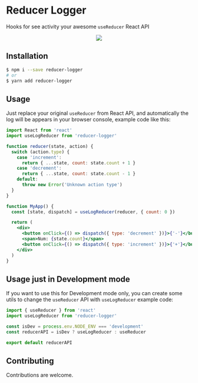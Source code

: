 # Reducer Logger

Hooks for see activity your awesome `useReducer` React API

<p align="center">
  <img src='https://github.com/adibfirman/reducer-logger/raw/master/media/result.png' />
</p>

## Installation

```bash
$ npm i --save reducer-logger
# or
$ yarn add reducer-logger
```

## Usage

Just replace your original `useReducer` from React API, and automatically the log will be appears in your browser console, example code like this:

```jsx
import React from 'react'
import useLogReducer from 'reducer-logger'

function reducer(state, action) {
  switch (action.type) {
    case 'increment':
      return { ...state, count: state.count + 1 }
    case 'decrement':
      return { ...state, count: state.count - 1 }
    default:
      throw new Error('Unknown action type')
  }
}

function MyApp() {
  const [state, dispatch] = useLogReducer(reducer, { count: 0 })

  return (
    <div>
      <button onClick={() => dispatch({ type: 'decrement' })}>{'-'}</button>
      <span>Num: {state.count}</span>
      <button onClick={() => dispatch({ type: 'increment' })}>{'+'}</button>
    </div>
  )
}
```

## Usage just in Development mode

If you want to use this for Development mode only, you can create some utils to change the `useReducer` API with `useLogReducer` example code:

```jsx
import { useReducer } from 'react'
import useLogReducer from 'reducer-logger'

const isDev = process.env.NODE_ENV === 'development'
const reducerAPI = isDev ? useLogReducer : useReducer

export default reducerAPI
```

## Contributing

Contributions are welcome.
